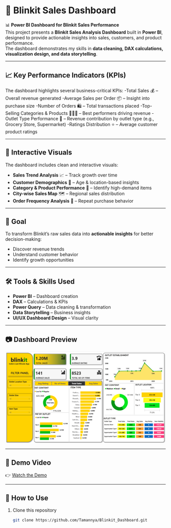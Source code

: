 # 🛒 Blinkit Sales Dashboard

📊 **Power BI Dashboard for Blinkit Sales Performance**  
This project presents a **Blinkit Sales Analysis Dashboard** built in **Power BI**, designed to provide actionable insights into sales, customers, and product performance.  
The dashboard demonstrates my skills in **data cleaning, DAX calculations, visualization design, and data storytelling**.

---

## 📈 Key Performance Indicators (KPIs)
The dashboard highlights several business-critical KPIs:
-Total Sales 💰 – Overall revenue generated
-Average Sales per Order 📦 – Insight into purchase size
-Number of Orders 🛍️ – Total transactions placed
-Top-Selling Categories & Products 🥦🥛🍎 – Best performers driving revenue
-Outlet Type Performance 🏬 – Revenue contribution by outlet type (e.g., Grocery Store, Supermarket)
-Ratings Distribution ⭐ – Average customer product ratings

---

## 🎨 Interactive Visuals
The dashboard includes clean and interactive visuals:
- **Sales Trend Analysis** 📈 – Track growth over time  
- **Customer Demographics** 👥 – Age & location-based insights  
- **Category & Product Performance** 🥑 – Identify high-demand items  
- **City-wise Sales Map** 🗺️ – Regional sales distribution  
- **Order Frequency Analysis** 🔄 – Repeat purchase behavior  

---

## 🎯 Goal
To transform Blinkit’s raw sales data into **actionable insights** for better decision-making:
- Discover revenue trends  
- Understand customer behavior  
- Identify growth opportunities  

---

## 🛠️ Tools & Skills Used
- **Power BI** – Dashboard creation  
- **DAX** – Calculations & KPIs  
- **Power Query** – Data cleaning & transformation  
- **Data Storytelling** – Business insights  
- **UI/UX Dashboard Design** – Visual clarity  

---

## 📷 Dashboard Preview
![Blinkit Dashboard Preview](https://github.com/Tamannya/Blinkit_Dashboard/blob/main/images/Blinkit__Dashboard_Preview.png?raw=true)

---

## 🎥 Demo Video
👉 [Watch the Demo](Blinkit_Demo.mp4)  


---

## 🚀 How to Use
1. Clone this repository  
   ```bash
   git clone https://github.com/Tamannya/Blinkit_Dashboard.git
